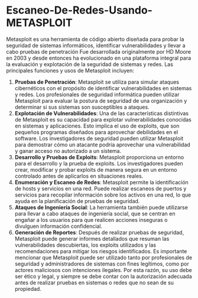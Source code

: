 # Escaneo-De-Redes-Usando-METASPLOIT
Metasploit es una herramienta de código abierto diseñada para probar la seguridad de sistemas informáticos, identificar vulnerabilidades y llevar a cabo pruebas de penetración
Fue desarrollada originalmente por HD Moore en 2003 y desde entonces ha evolucionado en una plataforma integral para la evaluación y explotación de la seguridad de sistemas y redes.
Las principales funciones y usos de Metasploit incluyen:
1. **Pruebas de Penetración**: Metasploit se utiliza para simular ataques cibernéticos con el propósito de identificar vulnerabilidades en sistemas y redes. Los profesionales de seguridad informática pueden utilizar Metasploit para evaluar la postura de seguridad de una organización y determinar si sus sistemas son susceptibles a ataques.
2. **Explotación de Vulnerabilidades**: Una de las características distintivas de Metasploit es su capacidad para explotar vulnerabilidades conocidas en sistemas y aplicaciones. Esto implica el uso de exploits, que son pequeños programas diseñados para aprovechar debilidades en el software. Los investigadores de seguridad pueden utilizar Metasploit para demostrar cómo un atacante podría aprovechar una vulnerabilidad y ganar acceso no autorizado a un sistema.
3. **Desarrollo y Pruebas de Exploits**: Metasploit proporciona un entorno para el desarrollo y la prueba de exploits. Los investigadores pueden crear, modificar y probar exploits de manera segura en un entorno controlado antes de aplicarlos en situaciones reales.
4. **Enumeración y Escaneo de Redes**: Metasploit permite la identificación de hosts y servicios en una red. Puede realizar escaneos de puertos y servicios para recopilar información sobre los activos en una red, lo que ayuda en la planificación de pruebas de seguridad.
5. **Ataques de Ingeniería Social**: La herramienta también puede utilizarse para llevar a cabo ataques de ingeniería social, que se centran en engañar a los usuarios para que realicen acciones inseguras o divulguen información confidencial.
6. **Generación de Reportes**: Después de realizar pruebas de seguridad, Metasploit puede generar informes detallados que resuman las vulnerabilidades descubiertas, los exploits utilizados y las recomendaciones para mitigar los riesgos identificados.
Es importante mencionar que Metasploit puede ser utilizado tanto por profesionales de seguridad y administradores de sistemas con fines legítimos, como por actores maliciosos con intenciones ilegales. Por esta razón, su uso debe ser ético y legal, y siempre se debe contar con la autorización adecuada antes de realizar pruebas en sistemas o redes que no sean de su propiedad.
